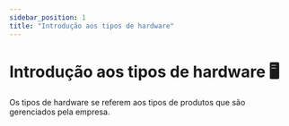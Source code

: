 ```yaml
---
sidebar_position: 1
title: "Introdução aos tipos de hardware"
---
```


# Introdução aos tipos de hardware :desktop_computer:

Os tipos de hardware se referem aos tipos de produtos que são gerenciados pela empresa.

